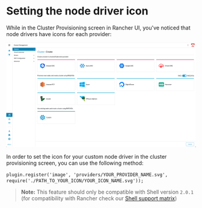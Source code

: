 # Setting the node driver icon

While in the Cluster Provisioning screen in Rancher UI, you've noticed that node drivers have icons for each provider:

![Cluster Provisioning](../../../screenshots/cluster-provisioning.png)

In order to set the icon for your custom node driver in the cluster provisioning screen, you can use the following method:

```
plugin.register('image', 'providers/YOUR_PROVIDER_NAME.svg', require('./PATH_TO_YOUR_ICON/YOUR_ICON_NAME.svg'));
```

> **Note:** This feature should only be compatible with Shell version `2.0.1` (for compatibility with Rancher check our [Shell support matrix](../../../support-matrix.md))